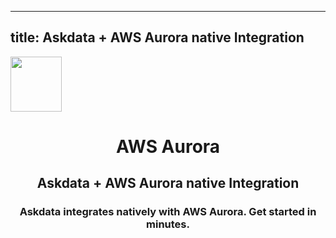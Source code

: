 
  ---
  title: Askdata + AWS Aurora native Integration
  ---

<img class="dataset_icon mx-auto d-block mb-4" width="82" height="88" src="https://chart.askdata.com/datasets/icons/aws-aurora.png" alt="">
<h1 class="dataset_title" style="text-align: center;">AWS Aurora</h1>
<h2 class="dataset_subtitle" style="text-align: center;">Askdata + AWS Aurora native Integration</h2> 
<h3 class="dataset_description" style="text-align: center;">Askdata integrates natively with  AWS Aurora. Get started in minutes.</h3> 

  
